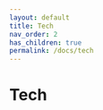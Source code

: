 ```yaml
---
layout: default
title: Tech
nav_order: 2
has_children: true
permalink: /docs/tech
---
```


# Tech

<!-- To make it as easy as possible to write documentation in plain Markdown, most UI components are styled using default Markdown elements with few additional CSS classes needed.
{: .fs-6 .fw-300 } -->
